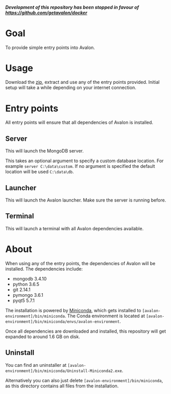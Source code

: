 ##### Development of this repository has been stopped in favour of https://github.com/getavalon/docker

# Goal

To provide simple entry points into Avalon.

# Usage

Download the [zip](https://github.com/tokejepsen/avalon-environment/archive/master.zip), extract and use any of the entry points provided. Initial setup will take a while depending on your internet connection.

# Entry points

All entry points will ensure that all dependencies of Avalon is installed.

## Server

This will launch the MongoDB server.

This takes an optional argument to specify a custom database location. For example ```server C:\data\custom```. If no argument is specified the default location will be used ```C:\data\db```.

## Launcher

This will launch the Avalon launcher. Make sure the server is running before.

## Terminal

This will launch a terminal with all Avalon dependencies available.

# About

When using any of the entry points, the dependencies of Avalon will be installed. The dependencies include:

- mongodb 3.4.10
- python 3.6.5
- git 2.14.1
- pymongo 3.6.1
- pyqt5 5.7.1

The installation is powered by [Miniconda](https://conda.io/miniconda.html), which gets installed to ```[avalon-environment]/bin/miniconda```. The Conda environment is located at ```[avalon-environment]/bin/miniconda/envs/avalon-environment```.

Once all dependencies are downloaded and installed, this repository will get expanded to around 1.6 GB on disk.

## Uninstall

You can find an uninstaller at ```[avalon-environment]/bin/miniconda/Uninstall-Miniconda2.exe```.

Alternatively you can also just delete ```[avalon-environment]/bin/miniconda```, as this directory contains all files from the installation.
